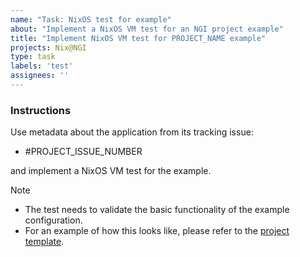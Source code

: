 ```yaml
---
name: "Task: NixOS test for example"
about: "Implement a NixOS VM test for an NGI project example"
title: "Implement NixOS VM test for PROJECT_NAME example"
projects: Nix@NGI
type: task
labels: 'test'
assignees: ''
---
```


### Instructions

<!-- Replace `PROJECT_ISSUE_NUMBER` with the issue number that contains the project's triaged information.
If one doesn't exist, create it by following the instructions in the [contributor documentation](https://github.com/ngi-nix/ngipkgs/blob/main/CONTRIBUTING.md#triaging-an-ngi-application). -->

Use metadata about the application from its tracking issue:

- #PROJECT_ISSUE_NUMBER

and implement a NixOS VM test for the example.

> [!NOTE]
>
> - The test needs to validate the basic functionality of the example configuration.
> - For an example of how this looks like, please refer to the [project template](https://github.com/ngi-nix/ngipkgs/tree/main/maintainers/templates/project).
